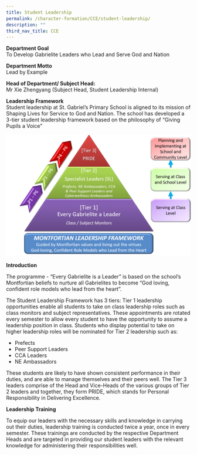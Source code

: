 ```yaml
---
title: Student Leadership
permalink: /character-formation/CCE/student-leadership/
description: ""
third_nav_title: CCE
---
```

**Department Goal**   
To Develop Gabrielite Leaders who Lead and Serve God and Nation

**Department Motto**   
Lead by Example

**Head of Department/ Subject Head:**   
Mr Xie Zhengyang (Subject Head, Student Leadership Internal)  

**Leadership Framework**    
Student leadership at St. Gabriel’s Primary School is aligned to its mission of Shaping Lives for Service to God and Nation. The school has developed a 3-tier student leadership framework based on the philosophy of “Giving Pupils a Voice”

![](/images/Student%20Leadership%20Framework_v2.png)

**Introduction**

The programme - “Every Gabrielite is a Leader” is based on the school’s Montfortian beliefs to nurture all Gabrielites to become “God loving, confident role models who lead from the heart”. 

  

The Student Leadership Framework has 3 tiers: Tier 1 leadership opportunities enable all students to take on class leadership roles such as class monitors and subject representatives. These appointments are rotated every semester to allow every student to have the opportunity to assume a leadership position in class. Students who display potential to take on higher leadership roles will be nominated for Tier 2 leadership such as:

* Prefects
* Peer Support Leaders
* CCA Leaders
* NE Ambassadors

  

These students are likely to have shown consistent performance in their duties, and are able to manage themselves and their peers well. The Tier 3 leaders comprise of the Head and Vice-Heads of the various groups of Tier 2 leaders and together, they form PRIDE, which stands for Personal Responsibility in Delivering Excellence.

  

**Leadership Training**

To equip our leaders with the necessary skills and knowledge in carrying out their duties, leadership training is conducted twice a year, once in every semester. These trainings are conducted by the respective Department Heads and are targeted in providing our student leaders with the relevant knowledge for administering their responsibilities well.